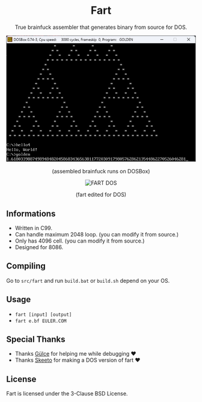 <div align="center">

# Fart

True brainfuck assembler that generates binary from source for DOS.

![FART IN ACTION](./assets/action.png)

(assembled brainfuck runs on DOSBox)

![FART DOS](https://i.imgur.com/0iNYFNT.png)

(fart edited for DOS)

</div>

## Informations

- Written in C99.
- Can handle maximum 2048 loop. (you can modify it from source.)
- Only has 4096 cell. (you can modify it from source.)
- Designed for 8086.

## Compiling

Go to `src/fart` and run `build.bat` or `build.sh` depend on your OS.

## Usage

- `fart [input] [output]`
- `fart e.bf EULER.COM`

## Special Thanks

- Thanks [Gülce](https://github.com/gulje) for helping me while debugging ❤️
- Thanks [Skeeto](https://github.com/skeeto/brainfuck-fart) for making a DOS version of fart ❤️

## License

Fart is licensed under the 3-Clause BSD License.
